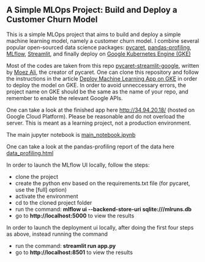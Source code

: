 ## A Simple MLOps Project: Build and Deploy a Customer Churn Model

This is a simple MLOps project that aims to build and deploy a simple machine learning model, namely a customer churn model. I combine several popular open-sourced data science packages: [pycaret](https://pycaret.org/), [pandas-profiling](https://github.com/pandas-profiling/pandas-profiling), [MLflow](https://mlflow.org/), [Streamlit](https://streamlit.io/), and finally deploy on [Google Kubernetes Engine (GKE)](https://cloud.google.com/kubernetes-engine)

Most of the codes are taken from this repo [pycaret-streamlit-google](https://github.com/pycaret/pycaret-streamlit-google), written by [Moez Ali](https://ca.linkedin.com/in/profile-moez), the creator of pycaret. One can clone this repository and follow the instructions in the article 
[Deploy Machine Learning App on GKE](https://towardsdatascience.com/deploy-machine-learning-app-built-using-streamlit-and-pycaret-on-google-kubernetes-engine-fd7e393d99cb) in order to deploy the model on GKE. In order to avoid unneccessary errors, the project name on GKE should be the same as the name of your repo, and remember to enable the relevant Google APIs. 

One can take a look at the finished app here http://34.94.20.18/ (hosted on Google Cloud Platform). Please be reasonable and do not overload the server. This is meant as a learning project, not a production environment. 

The main jupyter notebook is [main_notebook.ipynb](main_notebook.ipynb)

One can take a look at the pandas-profiling report of the data here [data_profiling.html](data_profiling.html)

In order to launch the MLflow UI locally, follow the steps: 

* clone the project
* create the python env based on the requirements.txt file (for pycaret, use the [full] option)
* activate the environment
* cd to the cloned project folder
* run the command: **mlflow ui --backend-store-uri sqlite:///mlruns.db**
* go to **http://localhost:5000** to view the results

In order to launch the deployment ui locally, after doing the first four steps as above, instead running the command

* run the command: **streamlit run app.py**
* go to **http://localhost:8501** to view the results

